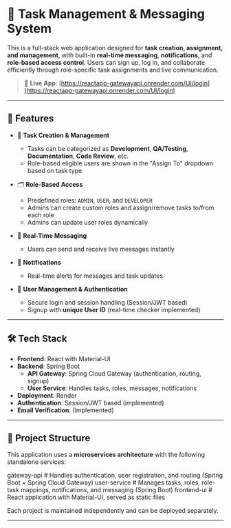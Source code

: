 # 🚀 Task Management & Messaging System

This is a full-stack web application designed for **task creation, assignment, and management**, with built-in **real-time messaging**, **notifications**, and **role-based access control**. Users can sign up, log in, and collaborate efficiently through role-specific task assignments and live communication.

> 🔗 **Live App**: [https://reactapp-gatewayapi.onrender.com/UI/login](https://reactapp-gatewayapi.onrender.com/UI/login)

---

## 📌 Features

- 📝 **Task Creation & Management**
  - Tasks can be categorized as **Development**, **QA/Testing**, **Documentation**, **Code Review**, etc.
  - Role-based eligible users are shown in the "Assign To" dropdown based on task type

- 🗂️ **Role-Based Access**
  - Predefined roles: `ADMIN`, `USER`, and `DEVELOPER`
  - Admins can create custom roles and assign/remove tasks to/from each role
  - Admins can update user roles dynamically

- 💬 **Real-Time Messaging**
  - Users can send and receive live messages instantly

- 🔔 **Notifications**
  - Real-time alerts for messages and task updates

- 👤 **User Management & Authentication**
  - Secure login and session handling (Session/JWT based)
  - Signup with **unique User ID** (real-time checker implemented)

---

## 🛠 Tech Stack

- **Frontend**: React with Material-UI
- **Backend**: Spring Boot
  - **API Gateway**: Spring Cloud Gateway (authentication, routing, signup)
  - **User Service**: Handles tasks, roles, messages, notifications
- **Deployment**: Render
- **Authentication**: Session/JWT based (implemented)
- **Email Verification**: (Implemented)

---

## 📁 Project Structure

This application uses a **microservices architecture** with the following standalone services:

gateway-api # Handles authentication, user registration, and routing (Spring Boot + Spring Cloud Gateway)
user-service # Manages tasks, roles, role-task mappings, notifications, and messaging (Spring Boot)
frontend-ui # React application with Material-UI, served as static files

Each project is maintained independently and can be deployed separately.

---
